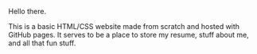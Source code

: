 Hello there.

This is a basic HTML/CSS website made from scratch and hosted with GitHub pages. It serves to be a place to store my resume, stuff about me, and all that fun stuff. 